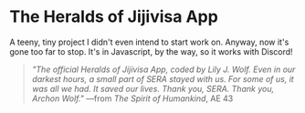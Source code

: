# The Heralds of Jijivisa App

A teeny, tiny project I didn't even intend to start work on. Anyway, now it's gone too far to stop. It's in Javascript, by the way, so it works with Discord!

> *"The official Heralds of Jijivisa App, coded by Lily J. Wolf. Even in our darkest hours, a small part of SERA stayed with us. For some of us, it was all we had. It saved our lives. Thank you, SERA. Thank you, Archon Wolf."* —from *The Spirit of Humankind*, AE 43
